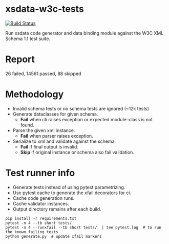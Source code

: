 # xsdata-w3c-tests

[![Build Status](https://travis-ci.com/tefra/xsdata-w3c-tests.svg?branch=master)](https://travis-ci.com/tefra/xsdata-w3c-tests)

Run xsdata code generator and data binding module against the W3C XML Schema 1.1 test
suite.

# Report

26 failed, 14561 passed, 88 skipped

# Methodology

- Invalid schema tests or no schema tests are ignored (~12k tests)
- Generate dataclasses for given schema.
  - **Fail** when cli raises exception or expected module::class is not found.
- Parse the given xml instance.
  - **Fail** when parser raises exception.
- Serialize to xml and validate against the schema.
  - **Fail** if final output is invalid.
  - **Skip** if original instance or schema also fail validation.

# Test runner info

- Generate tests instead of using pytest parametrizing.
- Use pytest cache to generate the xfail decorators for ci.
- Cache code generation runs.
- Cache validator instances.
- Output directory remains after each build.

```terminal
pip install -r requirements.txt
pytest -n 4 --tb short tests/
pytest -n 4 --runxfail --tb short tests/  | tee pytest.log  # to run the known failing tests
python generate.py  # update xfail markers
```
